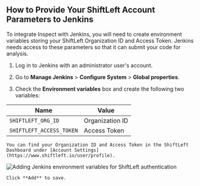 ## How to Provide Your ShiftLeft Account Parameters to Jenkins

To integrate Inspect with Jenkins, you will need to create environment variables storing your ShiftLeft Organization ID and Access Token. Jenkins needs access to these parameters so that it can submit your code for analysis.

1. Log in to Jenkins with an administrator user's account.

2. Go to **Manage Jenkins** > **Configure System** > **Global properties**.

3. Check the **Environment variables** box and create the following two variables:

**Name** | **Value**
| - | - |
| `SHIFTLEFT_ORG_ID` | Organization ID |
| `SHIFTLEFT_ACCESS_TOKEN` | Access Token |

    You can find your Organization ID and Access Token in the ShiftLeft Dashboard under [Account Settings](https://www.shiftleft.io/user/profile).

![Adding Jenkins environment variables for ShiftLeft authentication](/using-inspect-protect/integrating-with-shiftleft/img/jenkins-envvars.png)

    Click **Add** to save.
